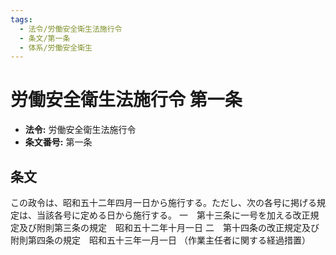 ```yaml
---
tags:
  - 法令/労働安全衛生法施行令
  - 条文/第一条
  - 体系/労働安全衛生
---
```

# 労働安全衛生法施行令 第一条

- **法令:** 労働安全衛生法施行令
- **条文番号:** 第一条

## 条文
この政令は、昭和五十二年四月一日から施行する。ただし、次の各号に掲げる規定は、当該各号に定める日から施行する。
一　第十三条に一号を加える改正規定及び附則第三条の規定　昭和五十二年十月一日
二　第十四条の改正規定及び附則第四条の規定　昭和五十三年一月一日
（作業主任者に関する経過措置）

